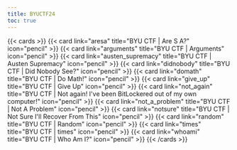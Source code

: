 ```yaml
---
title: BYUCTF24
toc: true
---
```

{{< cards >}}
  {{< card link="aresa" title="BYU CTF | Are S A?" icon="pencil" >}}
  {{< card link="arguments" title="BYU CTF | Arguments" icon="pencil" >}}
  {{< card link="austen_supremacy" title="BYU CTF | Austen Supremacy" icon="pencil" >}}
  {{< card link="didnobody" title="BYU CTF | Did Nobody See?" icon="pencil" >}}
  {{< card link="domath" title="BYU CTF | Do Math!" icon="pencil" >}}
  {{< card link="give_up" title="BYU CTF | Give Up" icon="pencil" >}}
  {{< card link="not_again" title="BYU CTF | Not again! I've been BitLockered out of my own computer!" icon="pencil" >}}
  {{< card link="not_a_problem" title="BYU CTF | Not A Problem" icon="pencil" >}}
  {{< card link="notsure" title="BYU CTF | Not Sure I'll Recover From This" icon="pencil" >}}
  {{< card link="random" title="BYU CTF | Random" icon="pencil" >}}
  {{< card link="times" title="BYU CTF | times" icon="pencil" >}}
  {{< card link="whoami" title="BYU CTF | Who Am I?" icon="pencil" >}}
{{< /cards >}}